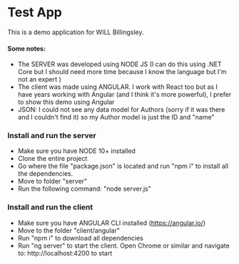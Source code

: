 # Test App

This is a demo application for WILL Billingsley.

#### Some notes:
  - The SERVER was developed using NODE JS (I can do this using .NET Core but I should need more time because I know the language but I'm not an expert )
  - The client was made using ANGULAR. I work with React too but as I have years working with Angular (and I think it's more powerful), I prefer to show this demo using Angular
  - JSON: I could not see any data model for Authors (sorry if it was there and I couldn't find it) so my Author model is just the ID and "name"

### Install and run the server

  - Make sure you have NODE 10+ installed
  - Clone the entire project
  - Go where the file "package.json" is located and run "npm i" to install all the dependencies.
  - Move to folder "server"
  - Run the following command: "node server.js"

### Install and run the client

  - Make sure you have ANGULAR CLI installed (https://angular.io/)
  - Move to the folder "client/angular"
  - Run "npm i" to download all dependencies 
  - Run "ng server" to start the client. Open Chrome or similar and navigate to: http://localhost:4200 to start


